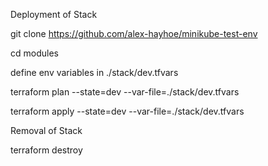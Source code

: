 Deployment of Stack

git clone https://github.com/alex-hayhoe/minikube-test-env

cd modules

define env variables in ./stack/dev.tfvars

terraform plan --state=dev --var-file=./stack/dev.tfvars

terraform apply --state=dev --var-file=./stack/dev.tfvars


Removal of Stack

terraform destroy


